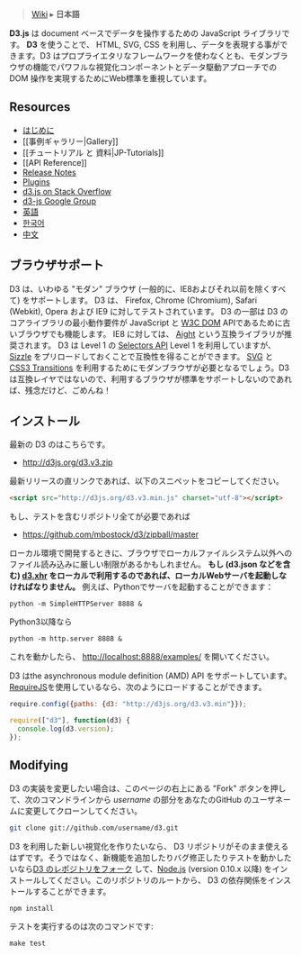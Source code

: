 > [Wiki](Home) ▸ **日本語**

**D3.js** は document ベースでデータを操作するための JavaScript ライブラリです。 **D3** を使うことで、 HTML, SVG, CSS を利用し、データを表現する事ができます。D3 はプロプライエタリなフレームワークを使わなくとも、モダンブラウザの機能でパワフルな視覚化コンポーネントとデータ駆動アプローチでの DOM 操作を実現するためにWeb標準を重視しています。

## Resources

* [はじめに](http://mbostock.github.com/d3/)
* [[事例ギャラリー|Gallery]]
* [[チュートリアル と 資料|JP-Tutorials]]
* [[API Reference]]
* [Release Notes](/mbostock/d3/releases)
* [Plugins](/d3/d3-plugins)
* [d3.js on Stack Overflow](http://stackoverflow.com/questions/tagged/d3.js)
* [d3-js Google Group](http://groups.google.com/group/d3-js)
* [英語](/mbostock/d3/wiki/Home)
* [한국어](https://github.com/zziuni/d3/wiki)
* [中文](/mbostock/d3/wiki/CN-Home)

## ブラウザサポート

D3 は、いわゆる "モダン" ブラウザ (一般的に、IE8およびそれ以前を除くすべて) をサポートします。 D3 は、 Firefox, Chrome (Chromium), Safari (Webkit), Opera および IE9 に対してテストされています。 D3 の一部は D3 のコアライブラリの最小動作要件が JavaScript と [W3C DOM](http://www.w3.org/DOM/) APIであるために古いブラウザでも機能します。 IE8 に対しては、 [Aight](https://github.com/shawnbot/aight) という互換ライブラリが推奨されます。 D3 は Level 1 の [Selectors API](http://www.w3.org/TR/selectors-api/) Level 1 を利用していますが、[Sizzle](http://sizzlejs.com/) をプリロードしておくことで互換性を得ることができます。 [SVG](http://www.w3.org/TR/SVG/) と [CSS3 Transitions](http://www.w3.org/TR/css3-transitions/) を利用するためにモダンブラウザが必要となるでしょう。D3 は互換レイヤではないので、利用するブラウザが標準をサポートしないのであれば、残念だけど、ごめんね！

## インストール

最新の D3 のはこちらです。

* <http://d3js.org/d3.v3.zip>

最新リリースの直リンクであれば、以下のスニペットをコピーしてください。

```html
<script src="http://d3js.org/d3.v3.min.js" charset="utf-8"></script>
```

もし、テストを含むリポジトリ全てが必要であれば

* <https://github.com/mbostock/d3/zipball/master>

ローカル環境で開発するときに、ブラウザでローカルファイルシステム以外へのファイル読み込みに厳しい制限があるかもしれません。 **もし (d3.json などを含む) [d3.xhr](wiki/Requests) をローカルで利用するのであれば、ローカルWebサーバを起動しなければなりません。** 例えば、Pythonでサーバを起動することができます：

    python -m SimpleHTTPServer 8888 &

Python3以降なら

    python -m http.server 8888 &

これを動かしたら、 <http://localhost:8888/examples/> を開いてください。

D3 はthe asynchronous module definition (AMD) API をサポートしています。[RequireJS](http://requirejs.org/)を使用しているなら、次のようにロードすることができます。

```js
require.config({paths: {d3: "http://d3js.org/d3.v3.min"}});

require(["d3"], function(d3) {
  console.log(d3.version);
});
```

## Modifying

D3 の実装を変更したい場合は、このページの右上にある "Fork" ボタンを押して、次のコマンドラインから *username* の部分をあなたのGitHub のユーザネームに変更してクローンしてください。

```bash
git clone git://github.com/username/d3.git
```

D3 を利用した新しい視覚化を作りたいなら、 D3 リポジトリがそのまま使えるはずです。そうではなく、新機能を追加したりバグ修正したりテストを動かしたいなら[D3 のレポジトリをフォーク](/mbostock/d3) して、[Node.js](http://nodejs.org/) (version 0.10.x 以降) をインストールしてください。このリポジトリのルートから、 D3 の依存関係をインストールすることができます。

    npm install

テストを実行するのは次のコマンドです:

    make test
